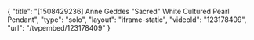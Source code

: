 {
    "title": "[1508429236] Anne Geddes \"Sacred\" White Cultured Pearl Pendant",
    "type": "solo",
    "layout": "iframe-static",
    "videoId": "123178409",
    "url": "\/tvpembed\/123178409"
}